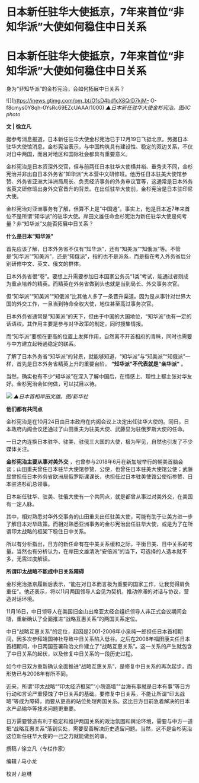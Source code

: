 # 日本新任驻华大使抵京，7年来首位“非知华派”大使如何稳住中日关系

# 日本新任驻华大使抵京，7年来首位“非知华派”大使如何稳住中日关系

身为“非知华派”的金杉宪治，会如何拓展中日关系？

![](https://inews.gtimg.com/om_bt/O1sD4bd1cX8QrD7kjM-
O-f8cmys0Y8qh-0YsRc69EZcUAAA/1000) _▲日本新任驻华大使金杉宪治。图/IC photo_

**文 | 徐立凡**

据参考消息报道，日本新任驻华大使金杉宪治已于12月19日飞抵北京。另据日本驻华大使馆消息，金杉宪治表示，与中国构筑具有建设性、稳定的双边关系，不仅对日中两国，而且对地区和国际社会都具有重要意义。

金杉宪治是日本资深外交官，但与前两任日本驻华大使横井裕、垂秀夫不同，金杉宪治并非出自日本外务省“知华派”大本营中文研修班。他历任日本驻美大使馆参赞、外务省亚洲大洋洲局局长、负责经济事务的外务审议官等，这通常是日本外务省英文研修班出身外交官晋升的背景。在出任驻华大使前，金杉宪治是日本驻印尼大使。

金杉宪治对亚洲事务有了解，但算不上是“中国通”。事实上，他是日本近7年来首位不是所谓“知华派”的驻华大使。岸田文雄任命金杉宪治为新任驻华大使是何考量？非“知华派”又能否拓展中日关系？

**什么是日本“知华派”**

首先应该了解，日本外务省不仅有“知华派”，还有“知美派”“知俄派”等。不管是“知华派”“知美派”，还是“知俄派”，指的也不是派系，而是指在考入外务省后分别研修中文、英文、俄文的群体。

日本外务省很“卷”。要想上升需要参加日本国家公务员“1类”考试，能通过者则成为重点培养的精英。而精英在外务省做到头也就是当到局长、外交事务次官。

但“知华派”“知美派”“知俄派”比其他人多了一条晋升渠道。因为是从事针对世界大国的外交工作，一旦当到特命全权大使，地位甚至高过事务次官。

日本外务省通常是“知美派”的天下，但由于中国的大国地位，“知华派”也有一定的话语权。其作用主要是参与对华政策的制定，同时搜集情报。

而“知华派”要想在更高的位置上发挥作用，自然离不开首相府的青睐，同时也需要与中方建立起畅通稳定的联系。

了解了日本外务省“知华派”的背景，就能够知道，“知华派”与“知美派”“知俄派”一样，首先是日本外务省精英上升的重要台阶，
**“知华派”不代表就是“亲华派”** 。

当然，确实也有不少“知华派”在深入了解中国后，在情感上、理性上都主张对华友好。金杉宪治会如何做，可以拭目以待。

![](https://inews.gtimg.com/om_bt/O44tb58UFoBNu6lkcH8PT7q79UFONhvUst8zPzfQg1r84AA/1000)
_▲日本首相岸田文雄。图/新华社_

**他们都有共同点**

金杉宪治是在10月24日由日本政府在内阁会议上决定出任驻华大使的。同日，日本政府内阁会议还通过了山田重夫为驻美大使、武藤显为驻俄罗斯大使的任命。

一日之内连换日本驻华、驻美、驻俄三大国的大使，极为罕见，自然也引发了不少媒体关注。

**金杉宪治主要从事对美外交**
，也曾参与2018年6月在新加坡举行的朝美首脑会谈；山田重夫曾任日本驻华大使馆参赞、公使，也曾任日本驻美大使馆公使；武藤显曾担任日本外务省欧洲局俄罗斯课课长，也担任过日本驻美使馆公使衔参赞、日本驻洛杉矶总领事。

日本新任驻华、驻美、驻俄大使有一个共同点，就是都曾从事过对美外交，在美国有一定人脉。

其中，相对熟悉对华外交事务的山田重夫出任驻美大使，可能有助于让美方进一步了解日本对华政策。而相对熟悉亚洲事务的金杉宪治出任驻华大使，或是为了在所谓印太战略的框架下稳住日中关系。

所以有分析指出，日方的新任命有在中美关系缓和之际，平衡日美、日中关系的考量。当然也有分析认为，在岸田文雄清洗“安倍派”的当下，可选择的人选本就不多，无需过度解读。

**所谓印太战略不能成中日关系障碍**

金杉宪治抵京履新后表示，“能在对日本而言极为重要的国家工作，让我觉得肩负重任”。他还表示，将以11月两国领导人会见为契机，推动停滞的对话与协议，营造对话环境。

11月16日，中日领导人在美国旧金山出席亚太经合组织领导人非正式会议期间会晤，重新确认了全面推进“战略互惠关系”的两国关系定位。

中日“战略互惠关系”的定位，起因是2001-2006年小泉纯一郎担任日本首相期间，因多次参拜靖国神社导致中日关系陷入低谷。之后在2008年福田康夫任日本首相期间，中日两国签署政治文件建立了“战略互惠关系”。这一关系的产生就包含了中日关系的起伏，以及修复中日关系的一段历史过程。

如今中日双方重新确认全面推进“战略互惠关系”，是修复中日关系的再次起步，而形势已与2008年有所不同。

近来，所谓“印太战略”“印太经济框架”“小院高墙”“台海有事就是日本有事”等日方行动和言论严重侵蚀了中日关系的基础。要修复中日关系，不能让所谓“印太战略”等成为障碍，而要从更高的站位处理两国关系。这比日方目前急着解决的日本水产品输华等技术问题更重要。

日方需要营造有利于稳定和维护两国关系的政治氛围和舆论环境，需要与中方一道把“战略互惠关系”落到实处，需要妥善解决历史遗留问题。当然，这不是金杉宪治这位新任驻华大使的一己之力就能做到的事。

撰稿 / 徐立凡（专栏作家）

编辑 / 马小龙

校对 / 赵琳

